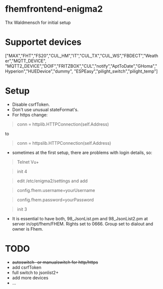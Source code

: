 # fhemfrontend-enigma2
Thx Waldmensch for initial setup

# Supportet devices

["MAX","FHT","FS20","CUL_HM","IT","CUL_TX","CUL_WS","FBDECT","Weather","MQTT_DEVICE",
"MQTT2_DEVICE","DOIF","FRITZBOX","CUL","notify","AptToDate","GHoma","Hyperion","HUEDevice","dummy",
"ESPEasy","pilight_switch","pilight_temp"]

# Setup

- Disable csrfToken.
- Don't use unusual stateFormat's.
- For https change:

> conn = httplib.HTTPConnection(self.Address)

  to

> conn = httpslib.HTTPConnection(self.Address)
  
- sometimes at the first setup, there are problems with login details, so:

> Telnet Vu+

> init 4

> edit /etc/enigma2/settings and add 

> config.fhem.username=yourUsername

> config.fhem.password=yourPassword

> init 3

- It is essential to have both, 98_JsonList.pm and 98_JsonList2.pm at server
  in/opt/fhem/FHEM. Rights set to 0666.
  Group set to dialout and owner is Fhem.

# TODO

- <del>autoswitch- or manualswitch for http/https</del>
- add csrfToken
- full switch to jsonlist2+
- add more devices
- ...
